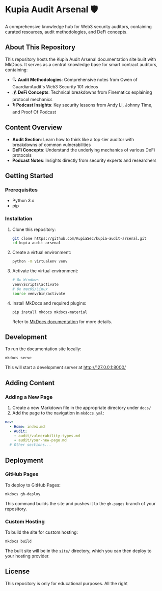 # Kupia Audit Arsenal 🛡️

A comprehensive knowledge hub for Web3 security auditors, containing curated resources, audit methodologies, and DeFi concepts.

## About This Repository

This repository hosts the Kupia Audit Arsenal documentation site built with MkDocs. It serves as a central knowledge base for smart contract auditors, containing:

- 🔍 **Audit Methodologies**: Comprehensive notes from Owen of GuardianAudit's Web3 Security 101 videos
- 💰 **DeFi Concepts**: Technical breakdowns from Finematics explaining protocol mechanics
- 🎙️ **Podcast Insights**: Key security lessons from Andy Li, Johnny Time, and Proof Of Podcast

## Content Overview

- **Audit Section**: Learn how to think like a top-tier auditor with breakdowns of common vulnerabilities
- **DeFi Concepts**: Understand the underlying mechanics of various DeFi protocols
- **Podcast Notes**: Insights directly from security experts and researchers

## Getting Started

### Prerequisites

- Python 3.x
- pip

### Installation

1. Clone this repository:
   ```bash
   git clone https://github.com/KupiaSec/kupia-audit-arsenal.git
   cd kupia-audit-arsenal
   ```

2. Create a virtual environment:
   ```bash
   python -m virtualenv venv
   ```

3. Activate the virtual environment:
   ```bash
   # On Windows
   venv\Scripts\activate
   # On macOS/Linux
   source venv/bin/activate
   ```

4. Install MkDocs and required plugins:
   ```bash
   pip install mkdocs mkdocs-material
   ```
   Refer to [MkDocs documentation](https://www.mkdocs.org/user-guide/installation/) for more details.

## Development

To run the documentation site locally:

```bash
mkdocs serve
```

This will start a development server at http://127.0.0.1:8000/

## Adding Content

### Adding a New Page

1. Create a new Markdown file in the appropriate directory under `docs/`
2. Add the page to the navigation in `mkdocs.yml`:

```yaml
nav:
  - Home: index.md
  - Audit:
    - audit/vulnerability-types.md
    - audit/your-new-page.md
  # Other sections...
```

## Deployment

### GitHub Pages

To deploy to GitHub Pages:

```bash
mkdocs gh-deploy
```

This command builds the site and pushes it to the `gh-pages` branch of your repository.

### Custom Hosting

To build the site for custom hosting:

```bash
mkdocs build
```

The built site will be in the `site/` directory, which you can then deploy to your hosting provider.


## License

This repository is only for educational purposes. All the right
